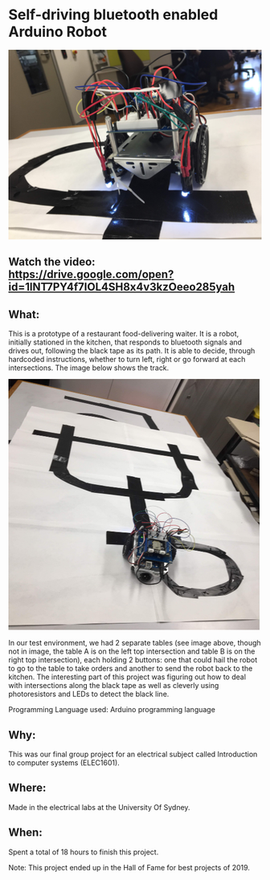 # Self-driving bluetooth enabled Arduino Robot

<img src="images/IMG_3768.JPG" width="800">

## Watch the video: https://drive.google.com/open?id=1lNT7PY4f7IOL4SH8x4v3kzOeeo285yah

## What:


This is a prototype of a restaurant food-delivering waiter. It is a robot, initially stationed in the kitchen, that responds to bluetooth signals and drives out, following the black tape as its path. It is able to decide, through hardcoded instructions, whether to turn left, right or go forward at each intersections. The image below shows the track.

<img src="images/IMG_3767.JPG" width="500" height="500">

In our test environment, we had 2 separate tables (see image above, though not in image, the table A is on the left top intersection and table B is on the right top intersection), each holding 2 buttons: one that could hail the robot to go to the table to take orders and another to send the robot back to the kitchen. The interesting part of this project was figuring out how to deal with intersections along the black tape as well as cleverly using photoresistors and LEDs to detect the black line. 


Programming Language used: Arduino programming language


## Why:

This was our final group project for an electrical subject called Introduction to computer systems (ELEC1601). 


## Where:
Made in the electrical labs at the University Of Sydney.


## When:

Spent a total of 18 hours to finish this project.

Note: This project ended up in the Hall of Fame for best projects of 2019.

